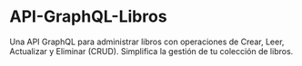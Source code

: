 # API-GraphQL-Libros
Una API GraphQL para administrar libros con operaciones de Crear, Leer, Actualizar y Eliminar (CRUD). Simplifica la gestión de tu colección de libros.
